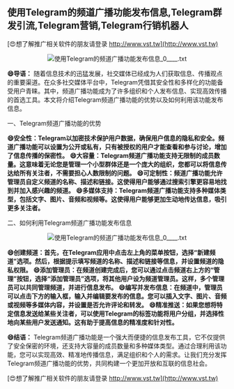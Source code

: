 ## **使用Telegram的频道广播功能发布信息,Telegram群发引流,Telegram营销,Telegram行销机器人**

[😍想了解推广相关软件的朋友请登录 http://www.vst.tw](http://www.vst.tw)

 <center><img src="https://vst.tw/MP4/tuiguang/png/6.png" alt="使用Telegram的频道广播功能发布信息_0____.txt"></center>

**😄导语：**
随着信息技术的迅猛发展，社交媒体已经成为人们获取信息、传播观点的重要渠道。在众多社交媒体平台中，Telegram凭借其安全性和多样化的功能备受用户青睐。其中，频道广播功能成为了许多组织和个人发布信息、实现高效传播的首选工具。本文将介绍Telegram频道广播功能的优势以及如何利用该功能发布信息。

一、Telegram频道广播功能的优势

**😄安全性：Telegram以加密技术保护用户数据，确保用户信息的隐私和安全。频道广播功能可以设置为公开或私有，只有被授权的用户才能查看和参与讨论，增加了信息传播的保密性。**
**😄大容量：Telegram频道广播功能支持无限制的成员数量。这意味着无论您是管理一个小型群体还是一个庞大的组织，您都可以将信息传达给所有关注者，不需要担心人数限制的问题。**
**😄可定制性：频道广播功能允许管理员自定义频道的名称、描述和链接。这使得用户能够通过搜索引擎更容易地找到并加入感兴趣的频道。**
**😄多媒体支持：Telegram频道广播功能支持多种媒体类型，包括文字、图片、音频和视频等。这使得用户能够更加生动地传达信息，吸引更多关注者。**

二、如何利用Telegram频道广播功能发布信息

 <center><img src="https://vst.tw/MP4/tuiguang/png/2.png" alt="使用Telegram的频道广播功能发布信息_0____.txt"></center>

**😄创建频道：首先，在Telegram应用中点击左上角的菜单按钮，选择“新建频道”选项。然后，根据提示填写频道的名称、描述和链接等信息，并设置频道的隐私权限。**
**😄添加管理员：在频道创建完成后，您可以通过点击频道右上方的“管理”按钮，选择“添加管理员”选项，将其他用户设为频道管理员。这样，多个管理员可以共同管理频道，并进行信息发布。**
**😄编写并发布信息：在频道中，管理员可以点击下方的输入框，输入并编辑要发布的信息。您可以插入文字、图片、音频或视频等多媒体内容，并设置是否允许评论和转发。**
**😄精准推送：如果您想将特定信息发送给某些关注者，可以使用Telegram的标签功能将用户分组，并选择性地向某些用户发送通知。这有助于提高信息的精准度和针对性。**

**😄结语：**
Telegram频道广播功能是一个强大而便捷的信息发布工具，它不仅提供了安全保密的环境，还支持大容量的成员数量和多种媒体类型。通过合理利用该功能，您可以实现高效、精准地传播信息，满足组织和个人的需求。让我们充分发挥Telegram频道广播功能的优势，共同构建一个更加开放和互联的信息社会。

[😍想了解推广相关软件的朋友请登录 http://www.vst.tw](http://www.vst.tw)



